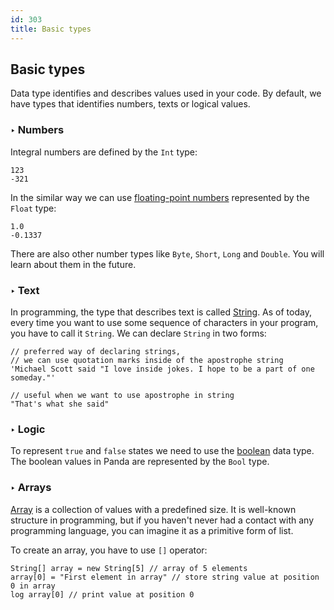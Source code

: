 ```yaml
---
id: 303
title: Basic types
---
```


## Basic types
Data type identifies and describes values used in your code. 
By default, we have types that identifies numbers, texts or logical values.

### ‣ Numbers
Integral numbers are defined by the `Int` type:

```panda
123
-321
```

In the similar way we can use [floating-point numbers](https://en.wikipedia.org/wiki/Floating-point_arithmetic) represented by the `Float` type:

```panda
1.0
-0.1337
```

There are also other number types like `Byte`, `Short`, `Long` and `Double`.
You will learn about them in the future.

### ‣ Text
In programming, the type that describes text is called [String](https://en.wikipedia.org/wiki/String_(computer_science)). 
As of today, every time you want to use some sequence of characters in your program, you have to call it `String`.
We can declare `String` in two forms:

```panda
// preferred way of declaring strings, 
// we can use quotation marks inside of the apostrophe string
'Michael Scott said "I love inside jokes. I hope to be a part of one someday."'

// useful when we want to use apostrophe in string
"That's what she said"
```

### ‣ Logic
To represent `true` and `false` states we need to use the [boolean](https://en.wikipedia.org/wiki/Boolean_data_type) data type.
The boolean values in Panda are represented by the `Bool` type.

### ‣ Arrays
[Array](https://en.wikipedia.org/wiki/Array_programming) is a collection of values with a predefined size. 
It is well-known structure in programming, 
but if you haven't never had a contact with any programming language,
you can imagine it as a primitive form of list.

To create an array, you have to use `[]` operator:

```panda
String[] array = new String[5] // array of 5 elements
array[0] = "First element in array" // store string value at position 0 in array
log array[0] // print value at position 0
```